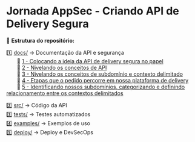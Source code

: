 # Jornada AppSec - Criando API de Delivery Segura

📂 **Estrutura do repositório:**

1️⃣ [docs/](./docs) → Documentação da API e segurança  
  📄 [1 - Colocando a ideia da API de delivery segura no papel](./docs/1-%20Colocando%20a%20ideia%20da%20API%20de%20delivery%20segura%20no%20papel.pdf)  
  📄 [2 - Nivelando os conceitos de API](./docs/2-%20Nivelando%20os%20conceitos%20de%20API.pdf)  
  📄 [3 - Nivelando os conceitos de subdomínio e contexto delimitado](./docs/3-%20Nivelando%20os%20conceitos%20de%20subdom%C3%ADnio%20e%20contexto%20delimitado.pdf)  
  📄 [4 - Etapas que o pedido percorre em nossa plataforma de delivery](./docs/4-%20Etapas%20que%20o%20pedido%20percorre%20em%20nossa%20plataforma%20de%20delivery.pdf)  
  📄 [5 - Identificando nossos subdomínios, categorizando e definindo relacionamento entre os contextos delimitados](./docs/5-%20Identificando%20nossos%20subdom%C3%ADnios,%20categorizando%20e%20definindo%20relacionamento%20entre%20os%20contextos%20delimitados.pdf)  

2️⃣ [src/](./src) → Código da API  
3️⃣ [tests/](./tests) → Testes automatizados  
4️⃣ [examples/](./examples) → Exemplos de uso  
5️⃣ [deploy/](./deploy) → Deploy e DevSecOps
